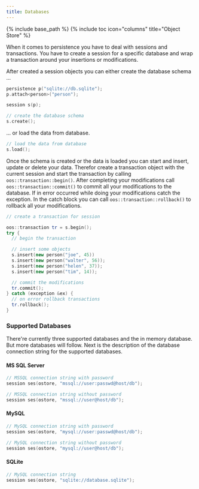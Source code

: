 ```yaml
---
title: Databases
---
```

{% include base_path %}
{% include toc icon="columns" title="Object Store" %}

When it comes to persistence you have to deal with sessions
and transactions. You have to create a session for a specific
database and wrap a transaction around your insertions or
modifications.

After created a session objects you can either create the
database schema ...

```cpp
persistence p("sqlite://db.sqlite");
p.attach<person>("person");

session s(p);

// create the database schema
s.create();
```

... or load the data from database.

```cpp
// load the data from database
s.load();
```

Once the schema is created or the data is loaded you can start
and insert, update or delete your data. Therefor create a transaction
object with the current session and start the transaction by calling
```oos::transaction::begin()```. After completing your modifications call
```oos::transaction::commit()``` to commit all your modifications to the
database. If in error occurred while doing your modifications catch
the exception. In the catch block you can call ```oos::transaction::rollback()```
to rollback all your modifications.

```cpp
// create a transaction for session

oos::transaction tr = s.begin();
try {
  // begin the transaction

  // insert some objects
  s.insert(new person("joe", 45))
  s.insert(new person("walter", 56));
  s.insert(new person("helen", 37));
  s.insert(new person("tim", 14));

  // commit the modifications
  tr.commit();
} catch (exception &ex) {
  // on error rollback transactions
  tr.rollback();
}
```

### Supported Databases

There're currently three supported databases and the in memory database.
But more databases will follow. Next is the description of the
database connection string for the supported databases.

#### MS SQL Server

```cpp
// MSSQL connection string with password
session ses(ostore, "mssql://user:passwd@host/db");

// MSSQL connection string without password
session ses(ostore, "mssql://user@host/db");
```

#### MySQL

```cpp
// MySQL connection string with password
session ses(ostore, "mysql://user:passwd@host/db");

// MySQL connection string without password
session ses(ostore, "mysql://user@host/db");
```

#### SQLite

```cpp
// MySQL connection string
session ses(ostore, "sqlite://database.sqlite");
```
